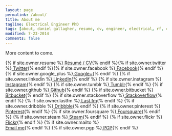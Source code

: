 ```yaml
---
layout: page
permalink: /about/
title: About me
tagline: Electrical Engineer PhD
tags: [about, daniel gallagher, resume, cv, engineer, electrical, rf, communications, sensors, hire, phd, doctorate, research, design, NASA]
modified: 7-23-2014
comments: false
---
```



<p>More content to come. </p>
{% if site.owner.resume %}<a href="{{ site.url }}/{{ site.owner.resume }}" class="author-social"><i class="fa fa-file"></i> Résumé / CV</a>{% endif %}{% if site.owner.twitter %}<a href="http://twitter.com/{{ site.owner.twitter }}" class="author-social" target="_blank"><i class="fa fa-twitter-square"></i> Twitter</a>{% endif %}{% if site.owner.facebook %}<a href="http://facebook.com/{{ site.owner.facebook }}" class="author-social" target="_blank"><i class="fa fa-facebook-square"></i> Facebook</a>{% endif %}
{% if site.owner.google_plus %}<a href="http://plus.google.com/+{{ site.owner.google_plus }}" class="author-social" target="_blank"><i class="fa fa-google-plus-square"></i> Google+</a>{% endif %}
{% if site.owner.linkedin %}<a href="http://linkedin.com/in/{{ site.owner.linkedin }}" class="author-social" target="_blank"><i class="fa fa-linkedin-square"></i> LinkedIn</a>{% endif %}
{% if site.owner.instagram %}<a href="http://instagram.com/{{ site.owner.instagram }}" class="author-social" target="_blank"><i class="fa fa-instagram"></i> Instagram</a>{% endif %}
{% if site.owner.tumblr %}<a href="http://{{ site.owner.tumblr }}.tumblr.com" class="author-social" target="_blank"><i class="fa fa-tumblr-square"></i> Tumblr</a>{% endif %}
{% if site.owner.github %}<a href="http://github.com/{{ site.owner.github }}" class="author-social" target="_blank"><i class="fa fa-github"></i> Github</a>{% endif %}
{% if site.owner.bitbucket %}<a href="http://bitbucket.org/{{ site.owner.bitbucket }}" class="author-social" target="_blank"><i class="fa fa-bitbucket"></i> Bitbucket</a>{% endif %}
{% if site.owner.stackoverflow %}<a href="http://stackoverflow.com/users/{{ site.owner.stackoverflow }}" class="author-social" target="_blank"><i class="fa fa-stack-overflow"></i> Stackoverflow</a>{% endif %}
{% if site.owner.lastfm %}<a href="http://lastfm.com/user/{{ site.owner.lastfm }}" class="author-social" target="_blank"><i class="fa fa-music"></i> Last.fm</a>{% endif %}
{% if site.owner.dribbble %}<a href="http://dribbble.com/{{ site.owner.dribbble }}" class="author-social" target="_blank"><i class="fa fa-dribbble"></i> Dribbble</a>{% endif %}
{% if site.owner.pinterest %}<a href="http://www.pinterest.com/{{ site.owner.pinterest }}" class="author-social" target="_blank"><i class="fa fa-pinterest"></i> Pinterest</a>{% endif %}
{% if site.owner.foursquare %}<a href="http://foursquare.com/{{ site.owner.foursquare }}" class="author-social" target="_blank"><i class="fa fa-foursquare"></i> Foursquare</a>{% endif %}
{% if site.owner.steam %}<a href="http://steamcommunity.com/id/{{ site.owner.steam }}" class="author-social" target="_blank"><i class="fa fa-steam-square"></i> Steam</a>{% endif %}
{% if site.owner.flickr %}<a href="http://www.flickr.com/photos/{{ site.owner.flickr }}" class="author-social" target="_blank"><i class="fa fa-flickr"></i> Flickr</a>{% endif %}
{% if site.owner.mailto %}<br/><a href="mailto:{{ site.owner.email }}" class="author-social" target="_blank"><i class="fa fa-envelope-square"></i>Email me</a>{% endif %}
{% if site.owner.pgp %}<a href="#" class="author-social" target="_blank"><i class="fa fa-lock"></i> PGP</a>{% endif %}